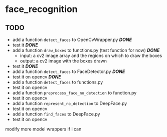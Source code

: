 # face_recognition

## TODO

- add a function `detect_faces` to OpenCvWrapper.py ***DONE***<br>
- test it ***DONE***
- add a function `draw_boxes` to functions.py (test function for now) ***DONE***
    - input: a cv2 image array and the regions on which to draw the boxes
    - output: a cv2 image with the boxes drawn
- test it ***DONE***
- add a function `detect_faces` to FaceDetector.py ***DONE***
- test it on opencv ***DONE***
- add a function `detect_faces` to functions.py
- test it on opencv
- add a function `preprocess_face_no_detection` to function.py
- test it on opencv
- add a function `represent_no_detection` to DeepFace.py
- test it on opencv
- add a function `find_faces` to DeepFace.py
- test it on opencv

modify more model wrappers if i can